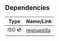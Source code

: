 ## Dependencies

| Type         | Name/Link    |
|-------------------|--------------|
| ISO 💿| [rescuezilla]([https://rescuezilla.com/download])  |
